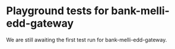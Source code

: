 # Playground tests for bank-melli-edd-gateway
We are still awaiting the first test run for bank-melli-edd-gateway.
